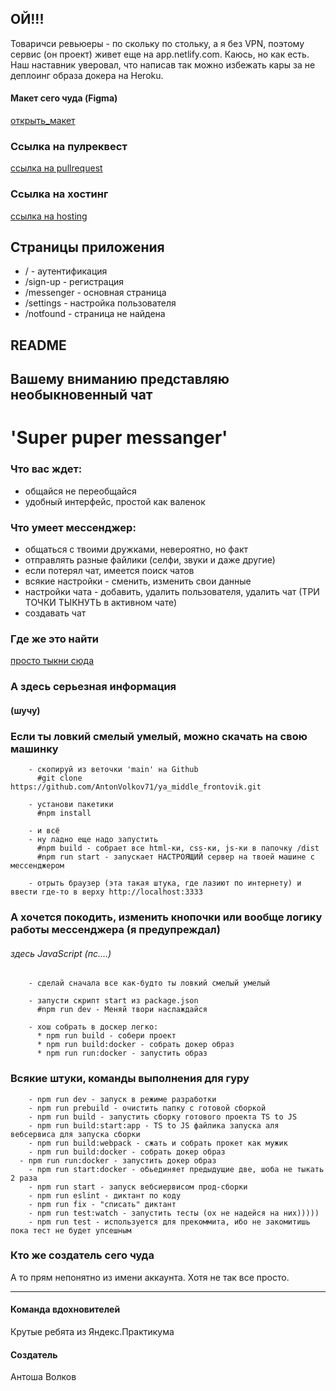 
## ОЙ!!!
Товаричси ревьюеры - по скольку по стольку, а я без VPN, поэтому сервис (он проект) живет
еще на app.netlify.com. Каюсь, но как есть. Наш наставник уверовал, что написав так можно
избежать кары за не деплоинг образа докера на Heroku.

#### Макет сего чуда (Figma)
[открыть_макет](https://www.figma.com/file/jF5fFFzgGOxQeB4CmKWTiE/Chat_external_link?node-id=0%3A1)

### Ссылка на пулреквест
[ссылка на pullrequest](https://github.com/AntonVolkov71/middle.messenger.praktikum.yandex/pulls)

### Ссылка на хостинг
[ссылка на hosting](https://deploy--super-puper-messanger.netlify.app/)

## Страницы приложения
 - / - аутентификация
 - /sign-up - регистрация
 - /messenger - основная страница
 - /settings - настройка пользователя
 - /notfound - страница не найдена
 
## README
## Вашему вниманию представляю необыкновенный чат
# 'Super puper messanger'

### Что вас ждет:
- общайся не переобщайся
- удобный интерфейс, простой как валенок

### Что умеет мессенджер:
- общаться с твоими дружками, невероятно, но факт
- отправлять разные файлики (селфи, звуки и даже другие)
- если потерял чат, имеется поиск чатов
- всякие настройки - сменить, изменить свои данные 
- настройки чата - добавить, удалить пользователя, удалить чат (ТРИ ТОЧКИ ТЫКНУТЬ в активном чате)
- создавать чат

### Где же это найти
[просто тыкни сюда](https://deploy--super-puper-messanger.netlify.app/)

### А здесь серьезная информация
#### (шучу)

### Если ты ловкий смелый умелый, можно скачать на свою машинку
```
    - скопируй из веточки 'main' на Github
      #git clone https://github.com/AntonVolkov71/ya_middle_frontovik.git
    
    - установи пакетики
      #npm install
    
    - и всё
    - ну ладно еще надо запустить
      #npm build - собрает все html-ки, css-ки, js-ки в папочку /dist
      #npm run start - запускает НАСТРОЯЩИЙ сервер на твоей машине с мессенджером
    
    - отрыть браузер (эта такая штука, где лазиют по интернету) и ввести где-то в верху http://localhost:3333 
```

### А хочется покодить, изменить кнопочки или вообще логику работы мессенджера (я предупреждал)
###### здесь JavaScript (пс....)
```
    - сделай сначала все как-будто ты ловкий смелый умелый
    
    - запусти скрипт start из package.json
      #npm run dev - Меняй твори наслаждайся
      
    - хош собрать в доскер легко:
      * npm run build - собери проект
      * npm run build:docker - собрать докер образ
      * npm run run:docker - запустить образ
```

### Всякие штуки, команды выполнения для гуру

```
	- npm run dev - запуск в режиме разработки
	- npm run prebuild - очистить папку с готовой сборкой
	- npm run build - запустить сборку готового проекта TS to JS
	- npm run build:start:app - TS to JS файлика запуска аля вебсервиса для запуска сборки
	- npm run build:webpack - сжать и собрать прокет как мужик
	- npm run build:docker - собрать докер образ
  - npm run run:docker - запустить докер образ 
	- npm run start:docker - обьединяет предыдущие две, шоба не тыкать 2 раза
	- npm run start - запуск вебсиервисом прод-сборки
	- npm run eslint - диктант по коду
	- npm run fix - "списать" диктант
	- npm run test:watch - запустить тесты (ох не надейся на них)))))
	- npm run test - используется для прекоммита, ибо не закомитишь пока тест не будет упсешным
```

### Кто же создатель сего чуда
А то прям непонятно из имени аккаунта.
Хотя не так все просто.

_________

#### Команда вдохновителей
Крутые ребята из Яндекс.Практикума

#### Создатель
Антоша Волков
